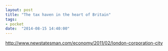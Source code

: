 ```yaml
---
layout: post
title: "The tax haven in the heart of Britain"
tags:
- pocket
date:  "2014-08-15 14:40:00"
---
```


http://www.newstatesman.com/economy/2011/02/london-corporation-city

